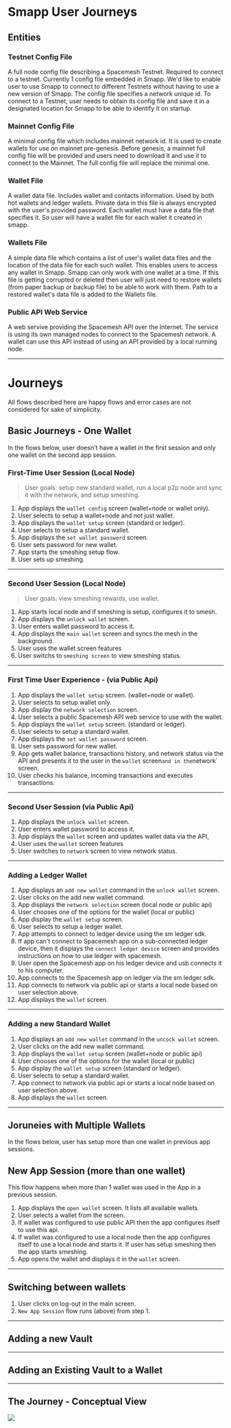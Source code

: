 # Smapp User Journeys

## Entities

### Testnet Config File
A full node config file describing a Spacemesh Testnet. Required to connect to a testnet. Currently 1 config file embedded in Smapp. We'd like to enable user to use Smapp to connect to different Testnets without having to use a new version of Smapp. The config file specifies a network unique id. To connect to a Testnet, user needs to obtain its config file and save it in a designated location for Smapp to be able to identify it on startup.

### Mainnet Config File
A minimal config file which includes mainnet network id. It is used to create wallets for use on mainnet pre-genesis. Before genesis, a mainnet full config file will be provided and users need to download it and use it to connect to the Mainnet. The full config file will replace the minimal one.

### Wallet File
A wallet data file. Includes wallet and contacts information. Used by both hot wallets and ledger wallets. Private data in this file is always encrypted with the user's provided password. Each wallet must have a data file that specifies it. So user will have a wallet file for each wallet it created in smapp.

### Wallets File
A simple data file which contains a list of user's wallet data files and the location of the data file for each such wallet. This enables users to access any wallet in Smapp. Smapp can only work with one wallet at a time.
If this file is getting corrupted or deleted then user will just need to restore wallets (from paper backup or backup file) to be able to work with them. Path to a restored wallet's data file is added to the Wallets file.

### Public API Web Service
A web servive providing the Spacemesh API over the Internet. The service is using its own managed nodes to connect to the Spacemesh network. A wallet can use this API instead of using an API provided by a local running node.

---------


# Journeys

All flows described here are happy flows and error cases are not considered for sake of simplicity.

## Basic Journeys - One Wallet

In the flows below, user doesn't have a wallet in the first session and only one wallet on the second app session.

### First-Time User Session (Local Node)
> User goals: setup new standard wallet, run a local p2p node and sync it with the network, and setup smeshing.

1. App displays the `wallet config` screen (wallet+node or wallet only).
1. User selects to setup a wallet+node and not just wallet.
1. App displays the `wallet setup` screen (standard or ledger).
1. User selects to setup a standard wallet.
1. App displays the `set wallet password` screen.
1. User sets password for new wallet.
1. App starts the smeshing setup flow.
1. User sets up smeshing.

-----

### Second User Session (Local Node)

> User goals: view smeshing rewards, use wallet.

1. App starts local node and if smeshing is setup, configures it to smesh.
1. App displays the `unlock wallet` screen.
1. User enters wallet password to access it.
1. App displays the `main wallet` screen and syncs the mesh in the background.
1. User uses the wallet screen features
1. User switchs to `smeshing screen` to view smeshing status.

-----

### First Time User Experience - (via Public Api)

1. App displays the `wallet setup` screen. (wallet+node or wallet).
1. User selects to setup wallet only.
1. App display the `network selection` screen.
1. User selects a public Spacemesh API web service to use with the wallet.
1. App displays the `wallet setup` screen. (standard or ledger).
1. User selects to setup a standard wallet.
1. App displays the `set wallet password` screen.
1. User sets password for new wallet.
1. App gets wallet balance, transactions history, and network status via the API and presents it to the user in the `wallet` screen` and in the `network` screen.
1. User checks his balance, incoming transactions and executes transactions.

----

### Second User Session (via Public Api)

1. App displays the `unlock wallet` screen.
1. User enters wallet password to access it.
1. App displays the `wallet` screen and updates wallet data via the API,
1. User uses the `wallet` screen features
1. User switches to `network` screen to view network status.

--------

### Adding a Ledger Wallet
1. App displays an `add new wallet` command in the `unlock wallet` screen.
1. User clicks on the add new wallet command.
1. App displays the `network selection` screen (local node or public api)
1. User chooses one of the options for the wallet (local or public)
1. App display the `wallet setup` screen.
1. User selects to setup a ledger wallet.
1. App attempts to connect to ledger device using the sm ledger sdk.
1. If app can't connect to Spacemesh app on a sub-connected ledger device, then it displays the `connect ledger device` screen and provides instructions on how to use ledger with spacemesh.
1. User open the Spacemesh app on his ledger device and usb connects it to his computer.
1. App connects to the Spacemesh app on ledger via the sm ledger sdk.
1. App connects to network via public api or starts a local node based on user selection above.
1. App displays the `wallet` screen.

---------

### Adding a new Standard Wallet

1. App displays an `add new wallet` command in the `uncock wallet` screen.
1. User clicks on the add new wallet command.
1. App displays the `wallet setup` screen (wallet+node or public api)
1. User chooses one of the options for the wallet (local or public)
1. App display the `wallet setup` screen (standard or ledger).
1. User selects to setup a standard wallet.
1. App connect to network via public api or starts a local node based on user selection above.
1. App displays the `wallet` screen.

--------

## Joruneies with Multiple Wallets

In the flows below, user has setup more than one wallet in previous app sessions.

## New App Session (more than one wallet)

This flow happens when more than 1 wallet was used in the App in a previous session.

1. App displays the `open wallet` screen. It lists all available wallets.
1. User selects a wallet from the screen.
1. If wallet was configured to use public API then the app configures itself to use this api.
1. If wallet was configured to use a local node then the app configures itself to use a local node and starts it. If user has setup smeshing then the app starts smeshing.
1. App opens the wallet and displays it in the `wallet` screen.


--------

## Switching between wallets

1. User clicks on log-out in the main screen.
1. `New App Session` flow runs (above) from step 1.

--------

## Adding a new Vault


----------

## Adding an Existing Vault to a Wallet

-----------



## The Journey - Conceptual View

![](/resources/wallets_usage_flows.png)
